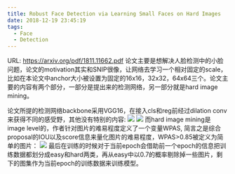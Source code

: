 ```yaml
---
title: Robust Face Detection via Learning Small Faces on Hard Images
date: 2018-12-19 23:45:19
tags:
  - Face
  - Detection
---
```

URL: https://arxiv.org/pdf/1811.11662.pdf
论文主要是想解决人脸检测中的小脸问题，论文的motivation其实和SNIP很像，让网络去学习一个相对固定的scale，比如在本论文中anchor大小被设置为固定的16x16，32x32，64x64三个。论文主要的内容有两个部分，一部分是提出来的检测网络，另一部分就是hard image mining。

论文所提的检测网络backbone采用VGG16，在接入cls和reg前经过dilation conv来获得不同的感受野，其他没有特别的内容:
![](Robust-Face-Detection-via-Learning-Small-Faces-on-Hard-Images-9add084a4879a4cde2af6ba16849afa33dc4a245_1_690x283.png)
![](Robust-Face-Detection-via-Learning-Small-Faces-on-Hard-Images-e9d7b5e89400c3d6572e883406879031b064fcd8_1_482x500.png)
而hard image mining是image level的，作者针对图片的难易程度定义了一个变量WPAS, 简言之是综合proposal的IOU以及score信息来量化图片的难易程度，WPAS>0.85被定义为简单的图片：
![](Robust-Face-Detection-via-Learning-Small-Faces-on-Hard-Images-5d2afb9dc7cdd4a787fc08fb6b82bda9f305572f_1_690x106.png)
最后在训练的时候对于当前epoch会借助前一个epoch的信息把训练数据都划分成easy和hard两类，再从easy中以0.7的概率剔除掉一些图片，剩下的图集作为当前epoch的训练数据来训练模型。
